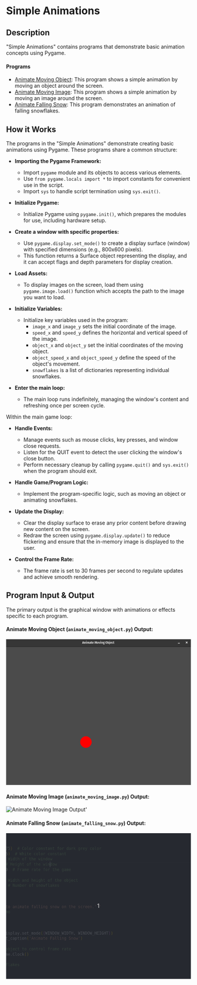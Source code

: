 # Simple Animations

## Description

"Simple Animations" contains programs that demonstrate basic animation concepts using Pygame.

#### Programs

- [Animate Moving Object](animate_moving_object.py): This program shows a simple animation by moving an object around the screen.
- [Animate Moving Image](animate_moving_image.py): This program shows a simple animation by moving an image around the screen.
- [Animate Falling Snow](animate_falling_snow.py): This program demonstrates an animation of falling snowflakes.

## How it Works

The programs in the "Simple Animations" demonstrate creating basic animations using Pygame. These programs share a common structure:

- **Importing the Pygame Framework:**
    - Import `pygame` module and its objects to access various elements.
    - Use `from pygame.locals import *` to import constants for convenient use in the script.
    - Import `sys` to handle script termination using `sys.exit()`.

- **Initialize Pygame:**
    - Initialize Pygame using `pygame.init()`, which prepares the modules for use, including hardware setup.

- **Create a window with specific properties:**
    - Use `pygame.display.set_mode()` to create a display surface (window) with specified dimensions (e.g., 800x600 pixels).
    - This function returns a Surface object representing the display, and it can accept flags and depth parameters for display creation.

- **Load Assets:**
    - To display images on the screen, load them using `pygame.image.load()` function which accepts the path to the image you want to load. 

- **Initialize Variables:**
    - Initialize key variables used in the program:
        - `image_x` and `image_y` sets the initial coordinate of the image.
        - `speed_x` and `speed_y` defines the horizontal and vertical speed of the image.
        - `object_x` and `object_y` set the initial coordinates of the moving object.
        - `object_speed_x` and `object_speed_y` define the speed of the object's movement.
        - `snowflakes` is a list of dictionaries representing individual snowflakes.

- **Enter the main loop:**
    - The main loop runs indefinitely, managing the window's content and refreshing once per screen cycle.

Within the main game loop:

- **Handle Events:**
    - Manage events such as mouse clicks, key presses, and window close requests.
    - Listen for the QUIT event to detect the user clicking the window's close button.
    - Perform necessary cleanup by calling `pygame.quit()` and `sys.exit()` when the program should exit.

- **Handle Game/Program Logic:**
    - Implement the program-specific logic, such as moving an object or animating snowflakes.


- **Update the Display:**
    - Clear the display surface to erase any prior content before drawing new content on the screen.
    - Redraw the screen using `pygame.display.update()` to reduce flickering and ensure that the in-memory image is displayed to the user.

- **Control the Frame Rate:**
    - The frame rate is set to 30 frames per second to regulate updates and achieve smooth rendering.


## Program Input & Output

The primary output is the graphical window with animations or effects specific to each program.



#### Animate Moving Object (`animate_moving_object.py`) Output:

![Animate Moving Object Output](output/animate-object-output.gif)

#### Animate Moving Image (`animate_moving_image.py`) Output:

![Animate Moving Image Output'](output/animate-output.gif)


#### Animate Falling Snow (`animate_falling_snow.py`) Output:

![Animate Falling Snow Output](output/animate-snow-output.gif)
